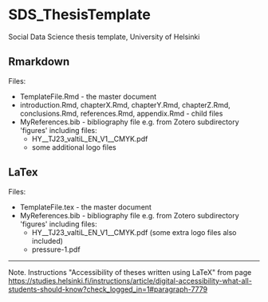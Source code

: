 # SDS_ThesisTemplate
Social Data Science thesis template, University of Helsinki


## Rmarkdown
Files: 
  - TemplateFile.Rmd - the master document
  - introduction.Rmd, chapterX.Rmd, chapterY.Rmd, chapterZ.Rmd, conclusions.Rmd, references.Rmd, appendix.Rmd - child files
  - MyReferences.bib - bibliography file e.g. from Zotero
  	subdirectory 'figures' including files: 
	  - HY__TJ23_valtiL_EN_V1__CMYK.pdf
    - some additional logo files

## LaTex
Files: 
 - TemplateFile.tex - the master document
 - MyReferences.bib - bibliography file e.g. from Zotero
 	subdirectory 'figures' including files: 
	  - HY__TJ23_valtiL_EN_V1__CMYK.pdf (some extra logo files also included)
     - pressure-1.pdf  

* * * * * * * * * *

Note. Instructions "Accessibility of theses written using LaTeX" from page 
https://studies.helsinki.fi/instructions/article/digital-accessibility-what-all-students-should-know?check_logged_in=1#paragraph-7779
